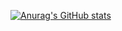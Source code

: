 [![Anurag's GitHub stats](https://github-readme-stats.vercel.app/api20232497=anuraghazra)](https://github.com/anuraghazra/github-readme-stats)
